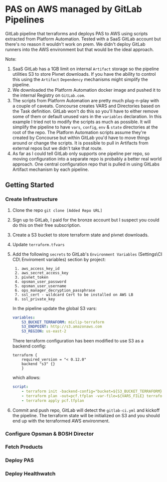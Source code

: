 #  PAS on AWS managed by GitLab Pipelines

GitLab pipeline that terraforms and deploys PAS to AWS using scripts extracted from Platform Automation. Tested with a SaaS GitLab account but there's no reason it wouldn't work on prem. We didn't deploy GitLab runners into the AWS environment but that would be the ideal approach. 

Note: 
1. SaaS GitLab has a 1GB limit on internal `Artifact` storage so the pipeline utilities S3 to store Pivnet downloads. If you have the ability to control this using the `Artifact` `Dependency` mechanisms might simplify the pipeline. 
2. We downloaded the Platform Automation docker image and pushed it to the internal Registry on `GitLab.com`. 
3. The scripts from Platform Automation are pretty much plug-n-play with a couple of caveats. Concourse creates VARS and Directories based on the Task definition. GitLab won't do this so you'll have to either remove some of them or default unused vars in the `variables` declaration. In this example I tried not to modify the scripts as much as possible. It will simplify the pipeline to have `vars`, `config`, `env` & `state` directories at the root of the repo. The Platform Automation scripts assume they're created by Concourse but within GitLab you'd have to move things around or change the scripts. It is possible to pull in Artifacts from external repos but we didn't take that route. 
4. As far as I could tell GitLab only supports one pipeline per repo, so moving configuration into a separate repo is probably a better real world approach. One central configuration repo that is pulled in using GitLabs Artifact mechanism by each pipeline. 

## Getting Started

### Create Infrastructure

1. Clone the repo `git clone [Added Repo URL]`
1. Sign up to GitLab, I paid for the bronze account but I suspect you could do this on their free subscription. 
1. Create a S3 bucket to store terraform state and pivnet downloads. 
1. Update `terraform.tfvars`
1. Add the following `secrets` to GitLab's `Environment Variables` (Settings\CI CD\ Enviroment variables) section by project:

        1. aws_access_key_id
        2. aws_secret_access_key
        3. pivnet_token
        4. opsman_user_password
        5. opsman_user_username
        6. ops_manager_decryption_passphrase
        7. ssl_cert - wildcard Cert to be installed on AWS LB 
        8. ssl_private_key
         
    In the pipeline update the global S3 vars: 

    ``` yml
    variables:
        S3_BUCKET_TERRAFORM: miclip-terraform
        S3_ENDPOINT: http://s3.amazonaws.com
        S3_REGION: us-east-2
    ```

    There terraform configuration has been modified to use S3 as a backend config: 

    ``` 
    terraform {
        required_version = "< 0.12.0"
        backend "s3" {}
        }
    ```

    which allows: 

    ``` yml
    script:
        - terraform init -backend-config="bucket=${S3_BUCKET_TERRAFORM}" -backend-config="key=${environment}/terraform.tfstate" -backend-config="region=${S3_REGION}" terraforming-pas
        - terraform plan -out=pcf.tfplan -var-file=${VARS_FILE} terraforming-pas
        - terraform apply pcf.tfplan
    ```
1. Commit and push repo, GitLab will detect the `gitlab-ci.yml` and kickoff the pipeline. The terraform state will be initialized on S3 and you should end up with the terraformed AWS environment. 

### Configure Opsman & BOSH Director



### Fetch Products

### Deploy PAS

### Deploy Healthwatch 
